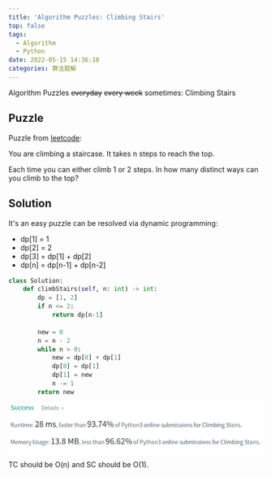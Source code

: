 ```yaml
---
title: 'Algorithm Puzzles: Climbing Stairs'
top: false
tags:
  - Algorithm
  - Python
date: 2022-05-15 14:36:10
categories: 算法题解
---
```

Algorithm Puzzles ~~everyday~~ ~~every week~~ sometimes: Climbing Stairs
<!--more-->

## Puzzle

Puzzle from [leetcode](https://leetcode.com):

You are climbing a staircase. It takes n steps to reach the top.

Each time you can either climb 1 or 2 steps. In how many distinct ways can you climb to the top?

## Solution

It's an easy puzzle can be resolved via dynamic programming:

- dp[1] = 1
- dp[2] = 2
- dp[3] = dp[1] + dp[2]
- dp[n] = dp[n-1] + dp[n-2]

```python
class Solution:
    def climbStairs(self, n: int) -> int:
        dp = [1, 2]
        if n <= 2:
            return dp[n-1]

        new = 0
        n = n - 2
        while n > 0:
            new = dp[0] + dp[1]
            dp[0] = dp[1]
            dp[1] = new
            n -= 1
        return new
```

![](Algorithm-Puzzles-Climbing-Stairs/s1.png)

TC should be O(n) and SC should be O(1).
